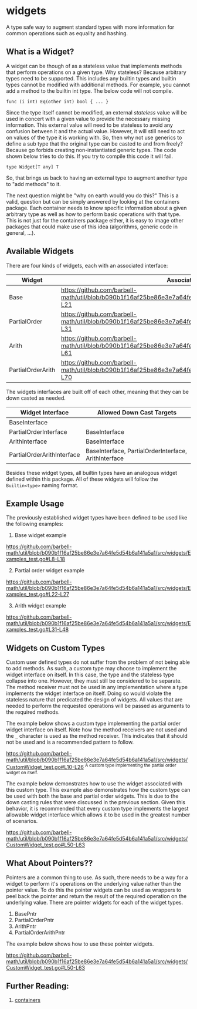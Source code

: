 # widgets

A type safe way to augment standard types with more information for common
operations such as equality and hashing.

## What is a Widget?

A widget can be though of as a stateless value that implements methods that
perform operations on a given type. Why stateless? Because arbitrary types need
to be supported. This includes any builtin types and builtin types cannot be
modified with additional methods. For example, you cannot add a method to the
builtin int type. The below code will not compile.

```golang
func (i int) Eq(other int) bool { ... }
```

Since the type itself cannot be modified, an external _stateless_ value will be
used in concert with a given value to provide the necessary missing information.
This external value will need to be stateless to avoid any confusion between it
and the actual value. However, it will still need to act on values of the type
it is working with. So, then why not use generics to define a sub type that the
original type can be casted to and from freely? Because go forbids creating
non-instantiated generic types. The code shown below tries to do this. If you
try to compile this code it will fail.

```golang
type Widget[T any] T
```

So, that brings us back to having an external type to augment another type to
"add methods" to it.

The next question might be "why on earth would you do this?" This is a valid,
question but can be simply answered by looking at the containers package. Each
container needs to know specific information about a given arbitrary type as
well as how to perform basic operations with that type. This is not just for the
containers package either, it is easy to image other packages that could make
use of this idea (algorithms, generic code in general, ...).

## Available Widgets

There are four kinds of widgets, each with an associated interface:

| Widget            | Associated Interface |
|-------------------|----------------------|
| Base              | https://github.com/barbell-math/util/blob/b090b1f16af25be86e3e7a64fe5d54b6a141a5a1/src/widgets/Common.go#L8-L21 |
| PartialOrder      | https://github.com/barbell-math/util/blob/b090b1f16af25be86e3e7a64fe5d54b6a141a5a1/src/widgets/Common.go#L23-L31 |
| Arith             | https://github.com/barbell-math/util/blob/b090b1f16af25be86e3e7a64fe5d54b6a141a5a1/src/widgets/Common.go#L33-L61 |
| PartialOrderArith | https://github.com/barbell-math/util/blob/b090b1f16af25be86e3e7a64fe5d54b6a141a5a1/src/widgets/Common.go#L63-L70 |

The widgets interfaces are built off of each other, meaning that they can be
down casted as needed.

| Widget Interface           | Allowed Down Cast Targets |
|----------------------------|---------------------------|
| BaseInterface              | |
| PartialOrderInterface      | BaseInterface |
| ArithInterface             | BaseInterface |
| PartialOrderArithInterface | BaseInterface, PartialOrderInterface, ArithInterface |

Besides these widget types, all builtin types have an analogous widget defined
within this package. All of these widgets will follow the `Builtin<type>` naming
format.

## Example Usage

The previously established widget types have been defined to be used like the
following examples:

1. Base widget example

https://github.com/barbell-math/util/blob/b090b1f16af25be86e3e7a64fe5d54b6a141a5a1/src/widgets/Examples_test.go#L8-L18

2. Partial order widget example

https://github.com/barbell-math/util/blob/b090b1f16af25be86e3e7a64fe5d54b6a141a5a1/src/widgets/Examples_test.go#L22-L27

3. Arith widget example

https://github.com/barbell-math/util/blob/b090b1f16af25be86e3e7a64fe5d54b6a141a5a1/src/widgets/Examples_test.go#L31-L48

## Widgets on Custom Types

Custom user defined types do not suffer from the problem of not being able to
add methods. As such, a custom type may choose to implement the widget interface
on itself. In this case, the type and the stateless type collapse into one.
However, they must still be considered to be separate. The method receiver must
not be used in any implementation where a type implements the widget interface
on itself. Doing so would violate the stateless nature that predicated the
design of widgets. All values that are needed to perform the requested
operations will be passed as arguments to the required methods.

The example below shows a custom type implementing the partial order widget
interface on itself. Note how the method receivers are not used and the `_`
character is used as the method receiver. This indicates that it should not be
used and is a recommended pattern to follow.

https://github.com/barbell-math/util/blob/b090b1f16af25be86e3e7a64fe5d54b6a141a5a1/src/widgets/CustomWidget_test.go#L10-L26
<sup>A custom type implementing the partial order widget on itself.</sup>

The example below demonstrates how to use the widget associated with this custom
type. This example also demonstrates how the custom type can be used with both
the base and partial order widgets. This is due to the down casting rules that
were discussed in the previous section. Given this behavior, it is recommended
that every custom type implements the largest allowable widget interface which
allows it to be used in the greatest number of scenarios.

https://github.com/barbell-math/util/blob/b090b1f16af25be86e3e7a64fe5d54b6a141a5a1/src/widgets/CustomWidget_test.go#L50-L63

## What About Pointers??

Pointers are a common thing to use. As such, there needs to be a way for a
widget to perform it's operations on the underlying value rather than the
pointer value. To do this the pointer widgets can be used as wrappers to peel
back the pointer and return the result of the required operation on the
underlying value. There are pointer widgets for each of the widget types.

1. BasePntr
1. PartialOrderPntr
1. ArithPntr
1. PartialOrderArithPntr

The example below shows how to use these pointer widgets.

https://github.com/barbell-math/util/blob/b090b1f16af25be86e3e7a64fe5d54b6a141a5a1/src/widgets/CustomWidget_test.go#L50-L63

## Further Reading:

1. [containers](../container/README.md)
